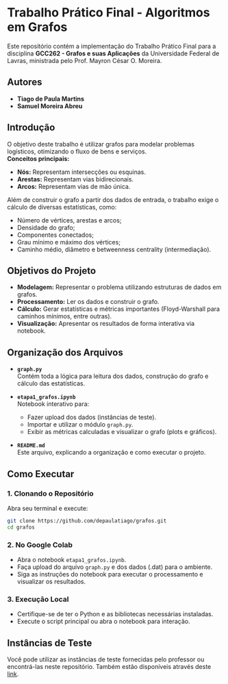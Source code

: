 # Trabalho Prático Final - Algoritmos em Grafos

Este repositório contém a implementação do Trabalho Prático Final para a disciplina **GCC262 - Grafos e suas Aplicações** da Universidade Federal de Lavras, ministrada pelo Prof. Mayron César O. Moreira.

## Autores

- **Tiago de Paula Martins**
- **Samuel Moreira Abreu**

## Introdução

O objetivo deste trabalho é utilizar grafos para modelar problemas logísticos, otimizando o fluxo de bens e serviços.  
**Conceitos principais:**

- **Nós:** Representam intersecções ou esquinas.
- **Arestas:** Representam vias bidirecionais.
- **Arcos:** Representam vias de mão única.

Além de construir o grafo a partir dos dados de entrada, o trabalho exige o cálculo de diversas estatísticas, como:
- Número de vértices, arestas e arcos;
- Densidade do grafo;
- Componentes conectados;
- Grau mínimo e máximo dos vértices;
- Caminho médio, diâmetro e betweenness centrality (intermediação).

## Objetivos do Projeto

- **Modelagem:** Representar o problema utilizando estruturas de dados em grafos.
- **Processamento:** Ler os dados e construir o grafo.
- **Cálculo:** Gerar estatísticas e métricas importantes (Floyd-Warshall para caminhos mínimos, entre outras).
- **Visualização:** Apresentar os resultados de forma interativa via notebook.

## Organização dos Arquivos

- **`graph.py`**  
  Contém toda a lógica para leitura dos dados, construção do grafo e cálculo das estatísticas.

- **`etapa1_grafos.ipynb`**  
  Notebook interativo para:
  - Fazer upload dos dados (instâncias de teste).
  - Importar e utilizar o módulo `graph.py`.
  - Exibir as métricas calculadas e visualizar o grafo (plots e gráficos).

- **`README.md`**  
  Este arquivo, explicando a organização e como executar o projeto.

## Como Executar

### 1. Clonando o Repositório

Abra seu terminal e execute:
```bash
git clone https://github.com/depaulatiago/grafos.git
cd grafos
```

### 2. No Google Colab

- Abra o notebook `etapa1_grafos.ipynb`.
- Faça upload do arquivo `graph.py` e dos dados (.dat) para o ambiente.
- Siga as instruções do notebook para executar o processamento e visualizar os resultados.

### 3. Execução Local

- Certifique-se de ter o Python e as bibliotecas necessárias instaladas.
- Execute o script principal ou abra o notebook para interação.

## Instâncias de Teste

Você pode utilizar as instâncias de teste fornecidas pelo professor ou encontrá-las neste repositório. Também estão disponíveis através deste [link](https://drive.google.com/file/d/1hlBu7L8OBqrwkVRRlFrVOTvBWKnqITxz/view?usp=drive_link).
